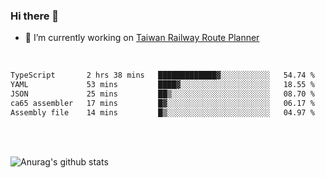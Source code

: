 ### Hi there 👋

- 🔭 I’m currently working on [Taiwan Railway Route Planner](https://github.com/Taiwan-Railway-Route-Planner)

<br/>

<!--START_SECTION:waka-->

```txt
TypeScript       2 hrs 38 mins   █████████████▓░░░░░░░░░░░   54.74 %
YAML             53 mins         ████▓░░░░░░░░░░░░░░░░░░░░   18.55 %
JSON             25 mins         ██▒░░░░░░░░░░░░░░░░░░░░░░   08.70 %
ca65 assembler   17 mins         █▓░░░░░░░░░░░░░░░░░░░░░░░   06.17 %
Assembly file    14 mins         █▒░░░░░░░░░░░░░░░░░░░░░░░   04.97 %
```

<!--END_SECTION:waka-->

<br/>
<br/>

![Anurag's github stats](https://github-readme-stats.vercel.app/api?username=DepickereSven&show_icons=true&theme=tokyonight)



<!--
**DepickereSven/DepickereSven** is a ✨ _special_ ✨ repository because its `README.md` (this file) appears on your GitHub profile.

Here are some ideas to get you started:

- 🔭 I’m currently working on ...
- 🌱 I’m currently learning ...
- 👯 I’m looking to collaborate on ...
- 🤔 I’m looking for help with ...
- 💬 Ask me about ...
- 📫 How to reach me: ...
- 😄 Pronouns: ...
- ⚡ Fun fact: ...
-->
